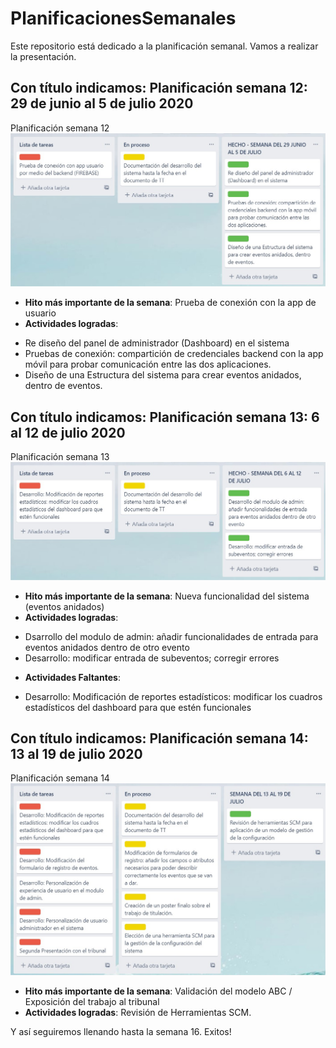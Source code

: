 # PlanificacionesSemanales
Este repositorio está dedicado a la planificación semanal. Vamos a realizar la presentación.
## Con título indicamos: Planificación semana 12: 29 de junio al 5 de julio 2020
Planificación semana 12
![alt text](https://github.com/Practicum42-MP-20201/actividad6-ejayala2/blob/master/Semana%20del%2029%20Junio%20al%205%20JULIO.jpg)
* **Hito más importante de la semana**: Prueba de conexión con la app de usuario
* **Actividades logradas**: 
- Re diseño del panel de administrador (Dashboard) en el sistema
- Pruebas de conexión: compartición de credenciales backend con la app móvil para probar comunicación entre las dos aplicaciones.
- Diseño de una Estructura del sistema para crear eventos anidados, dentro de eventos.
## Con título indicamos: Planificación semana 13: 6 al 12 de julio 2020
Planificación semana 13
![alt text](https://github.com/Practicum42-MP-20201/actividad6-ejayala2/blob/master/Semana%20del%206%20al%2012%20Julio.jpg)
* **Hito más importante de la semana**: Nueva funcionalidad del sistema (eventos anidados)
* **Actividades logradas**: 
- Dsarrollo del modulo de admin: añadir funcionalidades de entrada para eventos anidados dentro de otro evento
- Desarrollo: modificar entrada de subeventos; corregir errores
* **Actividades Faltantes**:
- Desarrollo: Modificación de reportes estadísticos: modificar los cuadros estadísticos del dashboard para que estén funcionales
## Con título indicamos: Planificación semana 14: 13 al 19 de julio 2020
Planificación semana 14
![alt text](https://github.com/Practicum42-MP-20201/actividad6-ejayala2/blob/master/Semana%20del%2013%20al%2019%20Julio.jpg)
* **Hito más importante de la semana**: Validación del modelo ABC / Exposición del trabajo al tribunal
* **Actividades logradas**: Revisión de Herramientas SCM.

Y así seguiremos llenando hasta la semana 16.
Exitos! 

